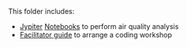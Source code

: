 This folder includes:
- [Jypiter](https://jupyter.org/) [Notebooks](Learn/Coding%20Exercise) to perform air quality analysis 
- [Facilitator guide](Learn/Facilitator%20Handbook) to arrange a coding workshop
